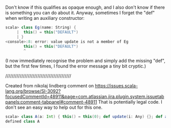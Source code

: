 Don't know if this qualifies as opaque enough, and I also don't know if there is something you can do about it. Anyway, sometimes I forget the "def" when writing an auxiliary constructor:

```scala
scala> class Eg(name: String) {
     |  this() = this("DEFAULT")
     | }
<console>:8: error: value update is not a member of Eg
        this() = this("DEFAULT")
        ^
```

(I now immediately recognise the problem and simply add the missing "def", but the first few times, I found the error message a tiny bit cryptic.)


/////////////////////////////////////////

Created from nikolaj lindberg comment on https://issues.scala-lang.org/browse/SI-3092?focusedCommentId=48911&page=com.atlassian.jira.plugin.system.issuetabpanels:comment-tabpanel#comment-48911
That is potentially legal code. I don't see an easy way to help out for this one.

```scala
scala> class A(a: Int) { this() = this(0); def update(i: Any) {}; def apply(a: Int) = ()}
defined class A
```

